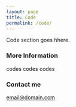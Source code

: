 ```yaml
---
layout: page
title: Code
permalink: /code/
---
```


Code section goes hhere.

### More Information

codes codes codes

### Contact me

[email@domain.com](mailto:email@domain.com) 